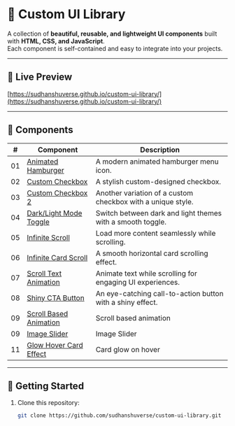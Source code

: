 # 🎨 Custom UI Library

A collection of **beautiful, reusable, and lightweight UI components** built with **HTML, CSS, and JavaScript**.  
Each component is self-contained and easy to integrate into your projects.

---

## 🔗 Live Preview
[https://sudhanshuverse.github.io/custom-ui-library/](https://sudhanshuverse.github.io/custom-ui-library/)

---

## 📂 Components

| #  | Component | Description |
|----|-----------|-------------|
| 01 | [Animated Hamburger](https://sudhanshuverse.github.io/custom-ui-library/01-animated-hamburger/index.html) | A modern animated hamburger menu icon. |
| 02 | [Custom Checkbox](https://sudhanshuverse.github.io/custom-ui-library/02-custom-checkbox/index.html) | A stylish custom-designed checkbox. |
| 03 | [Custom Checkbox 2](https://sudhanshuverse.github.io/custom-ui-library/03-custom-checkbox2/index.html) | Another variation of a custom checkbox with a unique style. |
| 04 | [Dark/Light Mode Toggle](https://sudhanshuverse.github.io/custom-ui-library/04-dark-light-toggle/index.html) | Switch between dark and light themes with a smooth toggle. |
| 05 | [Infinite Scroll](https://sudhanshuverse.github.io/custom-ui-library/05-infinite-scroll/index.html) | Load more content seamlessly while scrolling. |
| 06 | [Infinite Card Scroll](https://sudhanshuverse.github.io/custom-ui-library/06-infinite-card-scroll/index.html) | A smooth horizontal card scrolling effect. |
| 07 | [Scroll Text Animation](https://sudhanshuverse.github.io/custom-ui-library/07-scroll-text-animation/index.html) | Animate text while scrolling for engaging UI experiences. |
| 08 | [Shiny CTA Button](https://sudhanshuverse.github.io/custom-ui-library/08-shiny-cta-button/index.html) | An eye-catching call-to-action button with a shiny effect. |
| 09 | [Scroll Based Animation](https://sudhanshuverse.github.io/custom-ui-library/09-scroll-based-animation/index.html) | Scroll based animation |
| 09 | [Image Slider](https://sudhanshuverse.github.io/custom-ui-library/10/slider/index.html) | Image Slider  |
| 11 | [Glow Hover Card Effect](https://sudhanshuverse.github.io/custom-ui-library/11/glow-hover-card-effect) | Card glow on hover |


---

## 🚀 Getting Started

1. Clone this repository:
   ```bash
   git clone https://github.com/sudhanshuverse/custom-ui-library.git
